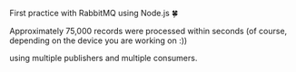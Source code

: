 First practice with RabbitMQ using Node.js 🍀

Approximately 75,000 records were processed within seconds (of course, depending on the device you are working on :)) 

using multiple publishers and multiple consumers.





